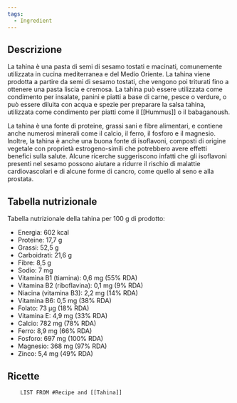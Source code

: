 ```yaml
---
tags:
  - Ingredient
---
```



## Descrizione

La tahina è una pasta di semi di sesamo tostati e macinati, comunemente utilizzata in cucina mediterranea e del Medio Oriente. La tahina viene prodotta a partire da semi di sesamo tostati, che vengono poi triturati fino a ottenere una pasta liscia e cremosa.
La tahina può essere utilizzata come condimento per insalate, panini e piatti a base di carne, pesce o verdure, o può essere diluita con acqua e spezie per preparare la salsa tahina, utilizzata come condimento per piatti come il [[Hummus]] o il babaganoush.

La tahina è una fonte di proteine, grassi sani e fibre alimentari, e contiene anche numerosi minerali come il calcio, il ferro, il fosforo e il magnesio. Inoltre, la tahina è anche una buona fonte di isoflavoni, composti di origine vegetale con proprietà estrogeno-simili che potrebbero avere effetti benefici sulla salute. Alcune ricerche suggeriscono infatti che gli isoflavoni presenti nel sesamo possono aiutare a ridurre il rischio di malattie cardiovascolari e di alcune forme di cancro, come quello al seno e alla prostata.

## Tabella nutrizionale
Tabella nutrizionale della tahina per 100 g di prodotto:
- Energia: 602 kcal
- Proteine: 17,7 g
- Grassi: 52,5 g
- Carboidrati: 21,6 g
- Fibre: 8,5 g
- Sodio: 7 mg
- Vitamina B1 (tiamina): 0,6 mg (55% RDA)
- Vitamina B2 (riboflavina): 0,1 mg (9% RDA)
- Niacina (vitamina B3): 2,2 mg (14% RDA)
- Vitamina B6: 0,5 mg (38% RDA)
- Folato: 73 µg (18% RDA)
- Vitamina E: 4,9 mg (33% RDA)
- Calcio: 782 mg (78% RDA)
- Ferro: 8,9 mg (66% RDA)
- Fosforo: 697 mg (100% RDA)
- Magnesio: 368 mg (97% RDA)
- Zinco: 5,4 mg (49% RDA)

## Ricette
```dataview
	LIST FROM #Recipe and [[Tahina]]
```